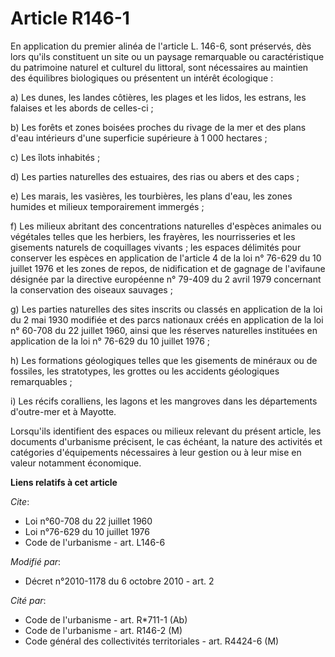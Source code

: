 # Article R146-1

En application du premier alinéa de l'article L. 146-6, sont préservés, dès lors qu'ils constituent un site ou un paysage
remarquable ou caractéristique du patrimoine naturel et culturel du littoral, sont nécessaires au maintien des équilibres
biologiques ou présentent un intérêt écologique : 

a) Les dunes, les landes côtières, les plages et les lidos, les estrans, les falaises et les abords de celles-ci ; 

b) Les forêts et zones boisées proches du rivage de la mer et des plans d'eau intérieurs d'une superficie supérieure à 1 000
hectares ; 

c) Les îlots inhabités ; 

d) Les parties naturelles des estuaires, des rias ou abers et des caps ; 

e) Les marais, les vasières, les tourbières, les plans d'eau, les zones humides et milieux temporairement immergés ; 

f) Les milieux abritant des concentrations naturelles d'espèces animales ou végétales telles que les herbiers, les frayères,
les nourrisseries et les gisements naturels de coquillages vivants ; les espaces délimités pour conserver les espèces en
application de l'article 4 de la loi n° 76-629 du 10 juillet 1976 et les zones de repos, de nidification et de gagnage de
l'avifaune désignée par la directive européenne n° 79-409 du 2 avril 1979 concernant la conservation des oiseaux sauvages ; 

g) Les parties naturelles des sites inscrits ou classés en application de la loi du 2 mai 1930 modifiée et des parcs
nationaux créés en application de la loi n° 60-708 du 22 juillet 1960, ainsi que les réserves naturelles instituées en
application de la loi n° 76-629 du 10 juillet 1976 ; 

h) Les formations géologiques telles que les gisements de minéraux ou de fossiles, les stratotypes, les grottes ou les
accidents géologiques remarquables ; 

i) Les récifs coralliens, les lagons et les mangroves dans les départements d'outre-mer et à Mayotte. 

Lorsqu'ils identifient des espaces ou milieux relevant du présent article, les documents d'urbanisme précisent, le cas
échéant, la nature des activités et catégories d'équipements nécessaires à leur gestion ou à leur mise en valeur notamment
économique.

**Liens relatifs à cet article**

_Cite_:

  - Loi n°60-708 du 22 juillet 1960
  - Loi n°76-629 du 10 juillet 1976
  - Code de l'urbanisme - art. L146-6

_Modifié par_:

  - Décret n°2010-1178 du 6 octobre 2010 - art. 2

_Cité par_:

  - Code de l'urbanisme - art. R*711-1 (Ab)
  - Code de l'urbanisme - art. R146-2 (M)
  - Code général des collectivités territoriales - art. R4424-6 (M)
